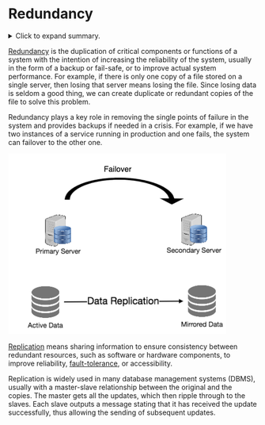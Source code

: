Redundancy
====

<details>
  <summary>Click to expand summary.</summary>
  
- Redundancy: **duplication of critical data or services** with the intention of increased reliability of the system.
- Server failover
  - Remove single points of failure and provide backups (e.g. server failover).
- Shared-nothing architecture
  - Each node can operate independently of one another.
  - No central service managing state or orchestrating activities.
  - New servers can be added without special conditions or knowledge.
  - No single point of failure.

</details>

[Redundancy](https://en.wikipedia.org/wiki/Redundancy_(engineering)) is the duplication of critical components or functions of a system with the intention of increasing the reliability of the system, usually in the form of a backup or fail-safe, or to improve actual system performance. For example, if there is only one copy of a file stored on a single server, then losing that server means losing the file. Since losing data is seldom a good thing, we can create duplicate or redundant copies of the file to solve this problem.

Redundancy plays a key role in removing the single points of failure in the system and provides backups if needed in a crisis. For example, if we have two instances of a service running in production and one fails, the system can failover to the other one.

![](../img/basics/RedundancyAndReplication.png)

[Replication](https://en.wikipedia.org/wiki/Replication_(computing)) means sharing information to ensure consistency between redundant resources, such as software or hardware components, to improve reliability, [fault-tolerance](https://en.wikipedia.org/wiki/Fault_tolerance), or accessibility.

Replication is widely used in many database management systems (DBMS), usually with a master-slave relationship between the original and the copies. The master gets all the updates, which then ripple through to the slaves. Each slave outputs a message stating that it has received the update successfully, thus allowing the sending of subsequent updates.
